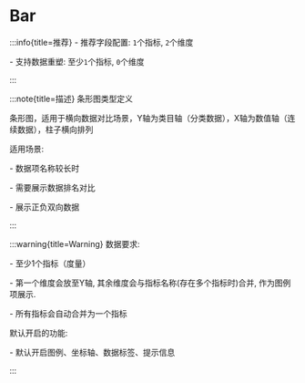# Bar

:::info{title=推荐}
\- 推荐字段配置: `1`个指标, `2`个维度

\- 支持数据重塑: 至少`1`个指标, `0`个维度

:::

:::note{title=描述}
条形图类型定义



条形图，适用于横向数据对比场景，Y轴为类目轴（分类数据），X轴为数值轴（连续数据），柱子横向排列

适用场景:

\- 数据项名称较长时

\- 需要展示数据排名对比

\- 展示正负双向数据

:::

:::warning{title=Warning}
数据要求:

\- 至少1个指标（度量）

\- 第一个维度会放至Y轴, 其余维度会与指标名称(存在多个指标时)合并, 作为图例项展示.

\- 所有指标会自动合并为一个指标

默认开启的功能:

\- 默认开启图例、坐标轴、数据标签、提示信息

:::

